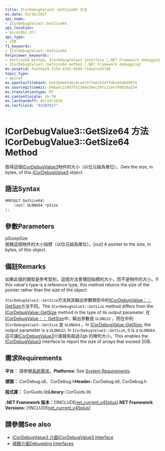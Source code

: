 ```yaml
---
title: ICorDebugValue3::GetSize64 方法
ms.date: 03/30/2017
api_name:
- ICorDebugValue3::GetSize64
api_location:
- mscordbi.dll
api_type:
- COM
f1_keywords:
- ICorDebugValue3::GetSize64
helpviewer_keywords:
- GetSize64 method, ICorDebugValue3 interface [.NET Framework debugging]
- ICorDebugValue3::GetSize64 method [.NET Framework debugging]
ms.assetid: fee56a29-3154-4192-958d-71da2ced3740
topic_type:
- apiref
ms.openlocfilehash: 6eb26de83a6cdce47477e6cb3dffd6a94d889975
ms.sourcegitcommit: 046a9c22487551360e20ec39fc21eef99820a254
ms.translationtype: MT
ms.contentlocale: zh-TW
ms.lasthandoff: 05/14/2020
ms.locfileid: "83397017"
---
```

# <a name="icordebugvalue3getsize64-method"></a><span data-ttu-id="637e8-102">ICorDebugValue3::GetSize64 方法</span><span class="sxs-lookup"><span data-stu-id="637e8-102">ICorDebugValue3::GetSize64 Method</span></span>
<span data-ttu-id="637e8-103">取得這個[ICorDebugValue3](icordebugvalue3-interface.md)物件的大小（以位元組為單位）。</span><span class="sxs-lookup"><span data-stu-id="637e8-103">Gets the size, in bytes, of this [ICorDebugValue3](icordebugvalue3-interface.md) object.</span></span>  
  
## <a name="syntax"></a><span data-ttu-id="637e8-104">語法</span><span class="sxs-lookup"><span data-stu-id="637e8-104">Syntax</span></span>  
  
```cpp  
HRESULT GetSize64(  
    [out] ULONG64 *pSize  
);  
```  
  
## <a name="parameters"></a><span data-ttu-id="637e8-105">參數</span><span class="sxs-lookup"><span data-stu-id="637e8-105">Parameters</span></span>  
 <span data-ttu-id="637e8-106">pSize</span><span class="sxs-lookup"><span data-stu-id="637e8-106">pSize</span></span>  
 <span data-ttu-id="637e8-107">脫銷這個物件的大小指標（以位元組為單位）。</span><span class="sxs-lookup"><span data-stu-id="637e8-107">[out] A pointer to the size, in bytes, of this object.</span></span>  
  
## <a name="remarks"></a><span data-ttu-id="637e8-108">備註</span><span class="sxs-lookup"><span data-stu-id="637e8-108">Remarks</span></span>  
 <span data-ttu-id="637e8-109">如果此值的類型是參考型別，這個方法會傳回指標的大小，而不是物件的大小。</span><span class="sxs-lookup"><span data-stu-id="637e8-109">If this value's type is a reference type, this method returns the size of the pointer rather than the size of the object.</span></span>  
  
 <span data-ttu-id="637e8-110">`ICorDebugValue3::GetSize`方法與其輸出參數類型中的[ICorDebugValue：： GetSize](icordebugvalue-getsize-method.md)方法不同。</span><span class="sxs-lookup"><span data-stu-id="637e8-110">The `ICorDebugValue3::GetSize` method differs from the [ICorDebugValue::GetSize](icordebugvalue-getsize-method.md) method in the type of its output parameter.</span></span> <span data-ttu-id="637e8-111">在[ICorDebugValue：： GetSize](icordebugvalue-getsize-method.md)中，輸出參數是 `ULONG32` ，而在中則 `ICorDebugValue3::GetSize` 是 `ULONG64` 。</span><span class="sxs-lookup"><span data-stu-id="637e8-111">In [ICorDebugValue::GetSize](icordebugvalue-getsize-method.md), the output parameter is a `ULONG32`; in `ICorDebugValue3::GetSize`, it is a `ULONG64`.</span></span> <span data-ttu-id="637e8-112">這可讓[ICorDebugValue3](icordebugvalue3-interface.md)介面報告超過2gb 的陣列大小。</span><span class="sxs-lookup"><span data-stu-id="637e8-112">This enables the [ICorDebugValue3](icordebugvalue3-interface.md) interface to report the size of arrays that exceed 2GB.</span></span>  
  
## <a name="requirements"></a><span data-ttu-id="637e8-113">需求</span><span class="sxs-lookup"><span data-stu-id="637e8-113">Requirements</span></span>  
 <span data-ttu-id="637e8-114">**平台：** 請參閱[系統需求](../../get-started/system-requirements.md)。</span><span class="sxs-lookup"><span data-stu-id="637e8-114">**Platforms:** See [System Requirements](../../get-started/system-requirements.md).</span></span>  
  
 <span data-ttu-id="637e8-115">**標頭：** CorDebug.idl、CorDebug.h</span><span class="sxs-lookup"><span data-stu-id="637e8-115">**Header:** CorDebug.idl, CorDebug.h</span></span>  
  
 <span data-ttu-id="637e8-116">**程式庫：** CorGuids.lib</span><span class="sxs-lookup"><span data-stu-id="637e8-116">**Library:** CorGuids.lib</span></span>  
  
 <span data-ttu-id="637e8-117">**.NET Framework 版本：**[!INCLUDE[net_current_v45plus](../../../../includes/net-current-v45plus-md.md)]</span><span class="sxs-lookup"><span data-stu-id="637e8-117">**.NET Framework Versions:** [!INCLUDE[net_current_v45plus](../../../../includes/net-current-v45plus-md.md)]</span></span>  
  
## <a name="see-also"></a><span data-ttu-id="637e8-118">請參閱</span><span class="sxs-lookup"><span data-stu-id="637e8-118">See also</span></span>

- [<span data-ttu-id="637e8-119">ICorDebugValue3 介面</span><span class="sxs-lookup"><span data-stu-id="637e8-119">ICorDebugValue3 Interface</span></span>](icordebugvalue3-interface.md)
- [<span data-ttu-id="637e8-120">偵錯介面</span><span class="sxs-lookup"><span data-stu-id="637e8-120">Debugging Interfaces</span></span>](debugging-interfaces.md)
